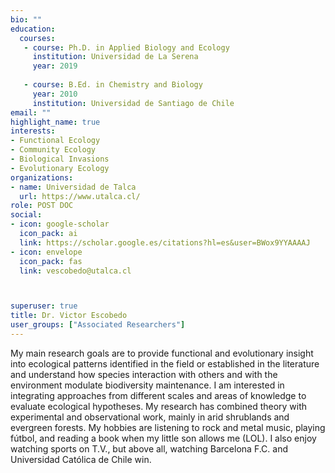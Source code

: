 ```yaml
---
bio: ""
education:
  courses:
   - course: Ph.D. in Applied Biology and Ecology
     institution: Universidad de La Serena
     year: 2019
     
   - course: B.Ed. in Chemistry and Biology
     year: 2010
     institution: Universidad de Santiago de Chile
email: ""
highlight_name: true
interests:
- Functional Ecology
- Community Ecology
- Biological Invasions
- Evolutionary Ecology
organizations:
- name: Universidad de Talca
  url: https://www.utalca.cl/
role: POST DOC
social:
- icon: google-scholar
  icon_pack: ai
  link: https://scholar.google.es/citations?hl=es&user=BWox9YYAAAAJ
- icon: envelope
  icon_pack: fas
  link: vescobedo@utalca.cl



superuser: true
title: Dr. Victor Escobedo
user_groups: ["Associated Researchers"]
---
```


My main research goals are to provide functional and evolutionary insight into ecological patterns identified in the field or established in the literature and understand how species interaction with others and with the environment modulate biodiversity maintenance. I am interested in integrating approaches from different scales and areas of knowledge to evaluate ecological hypotheses. My research has combined theory with experimental and observational work, mainly in arid shrublands and evergreen forests.
My hobbies are listening to rock and metal music, playing fútbol, and reading a book when my little son allows me (LOL). I also enjoy watching sports on T.V., but above all, watching Barcelona F.C. and Universidad Católica de Chile win.
